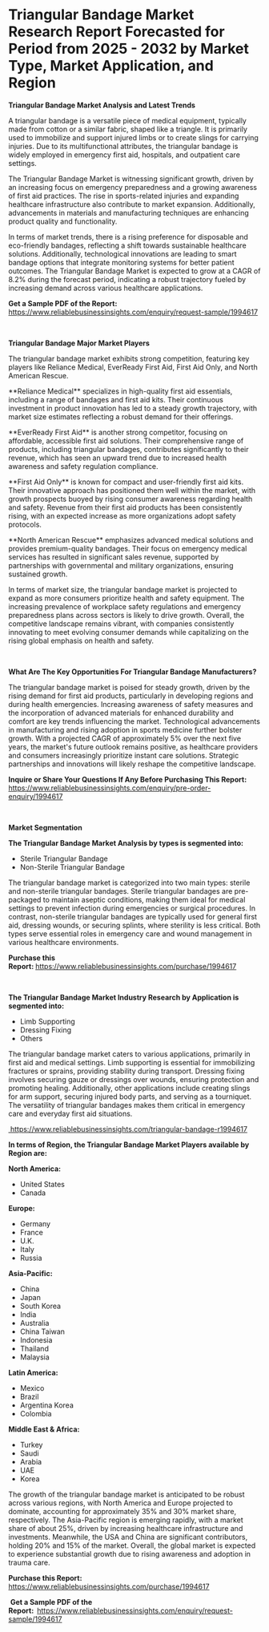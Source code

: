 <p><h1>Triangular Bandage Market Research Report Forecasted for Period from 2025 -  2032 by Market Type, Market Application, and Region</h1></p><p><strong>Triangular Bandage Market Analysis and Latest Trends</strong></p>
<p><p>A triangular bandage is a versatile piece of medical equipment, typically made from cotton or a similar fabric, shaped like a triangle. It is primarily used to immobilize and support injured limbs or to create slings for carrying injuries. Due to its multifunctional attributes, the triangular bandage is widely employed in emergency first aid, hospitals, and outpatient care settings.</p><p>The Triangular Bandage Market is witnessing significant growth, driven by an increasing focus on emergency preparedness and a growing awareness of first aid practices. The rise in sports-related injuries and expanding healthcare infrastructure also contribute to market expansion. Additionally, advancements in materials and manufacturing techniques are enhancing product quality and functionality.</p><p>In terms of market trends, there is a rising preference for disposable and eco-friendly bandages, reflecting a shift towards sustainable healthcare solutions. Additionally, technological innovations are leading to smart bandage options that integrate monitoring systems for better patient outcomes. The Triangular Bandage Market is expected to grow at a CAGR of 8.2% during the forecast period, indicating a robust trajectory fueled by increasing demand across various healthcare applications.</p></p>
<p><strong>Get a Sample PDF of the Report:&nbsp;</strong> <a href="https://www.reliablebusinessinsights.com/enquiry/request-sample/1994617?utm_campaign=2446&utm_medium=2&utm_source=Github&utm_content=ia&utm_term=16042025&utm_id=triangular-bandage">https://www.reliablebusinessinsights.com/enquiry/request-sample/1994617</a></p>
<p>&nbsp;</p>
<p><strong>Triangular Bandage Major Market Players</strong></p>
<p><p>The triangular bandage market exhibits strong competition, featuring key players like Reliance Medical, EverReady First Aid, First Aid Only, and North American Rescue. </p><p>**Reliance Medical** specializes in high-quality first aid essentials, including a range of bandages and first aid kits. Their continuous investment in product innovation has led to a steady growth trajectory, with market size estimates reflecting a robust demand for their offerings.</p><p>**EverReady First Aid** is another strong competitor, focusing on affordable, accessible first aid solutions. Their comprehensive range of products, including triangular bandages, contributes significantly to their revenue, which has seen an upward trend due to increased health awareness and safety regulation compliance.</p><p>**First Aid Only** is known for compact and user-friendly first aid kits. Their innovative approach has positioned them well within the market, with growth prospects buoyed by rising consumer awareness regarding health and safety. Revenue from their first aid products has been consistently rising, with an expected increase as more organizations adopt safety protocols.</p><p>**North American Rescue** emphasizes advanced medical solutions and provides premium-quality bandages. Their focus on emergency medical services has resulted in significant sales revenue, supported by partnerships with governmental and military organizations, ensuring sustained growth.</p><p>In terms of market size, the triangular bandage market is projected to expand as more consumers prioritize health and safety equipment. The increasing prevalence of workplace safety regulations and emergency preparedness plans across sectors is likely to drive growth. Overall, the competitive landscape remains vibrant, with companies consistently innovating to meet evolving consumer demands while capitalizing on the rising global emphasis on health and safety.</p></p>
<p>&nbsp;</p>
<p><strong>What Are The Key Opportunities For Triangular Bandage Manufacturers?</strong></p>
<p><p>The triangular bandage market is poised for steady growth, driven by the rising demand for first aid products, particularly in developing regions and during health emergencies. Increasing awareness of safety measures and the incorporation of advanced materials for enhanced durability and comfort are key trends influencing the market. Technological advancements in manufacturing and rising adoption in sports medicine further bolster growth. With a projected CAGR of approximately 5% over the next five years, the market's future outlook remains positive, as healthcare providers and consumers increasingly prioritize instant care solutions. Strategic partnerships and innovations will likely reshape the competitive landscape.</p></p>
<p><strong>Inquire or Share Your Questions If Any Before Purchasing This Report:</strong> <a href="https://www.reliablebusinessinsights.com/enquiry/pre-order-enquiry/1994617?utm_campaign=2446&utm_medium=2&utm_source=Github&utm_content=ia&utm_term=16042025&utm_id=triangular-bandage">https://www.reliablebusinessinsights.com/enquiry/pre-order-enquiry/1994617</a></p>
<p>&nbsp;</p>
<p><strong>Market Segmentation</strong></p>
<p><strong>The Triangular Bandage Market Analysis by types is segmented into:</strong></p>
<p><ul><li>Sterile Triangular Bandage</li><li>Non-Sterile Triangular Bandage</li></ul></p>
<p><p>The triangular bandage market is categorized into two main types: sterile and non-sterile triangular bandages. Sterile triangular bandages are pre-packaged to maintain aseptic conditions, making them ideal for medical settings to prevent infection during emergencies or surgical procedures. In contrast, non-sterile triangular bandages are typically used for general first aid, dressing wounds, or securing splints, where sterility is less critical. Both types serve essential roles in emergency care and wound management in various healthcare environments.</p></p>
<p><strong>Purchase this Report:&nbsp;</strong><a href="https://www.reliablebusinessinsights.com/purchase/1994617?utm_campaign=2446&utm_medium=2&utm_source=Github&utm_content=ia&utm_term=16042025&utm_id=triangular-bandage">https://www.reliablebusinessinsights.com/purchase/1994617</a></p>
<p>&nbsp;</p>
<p><strong>The Triangular Bandage Market Industry Research by Application is segmented into:</strong></p>
<p><ul><li>Limb Supporting</li><li>Dressing Fixing</li><li>Others</li></ul></p>
<p><p>The triangular bandage market caters to various applications, primarily in first aid and medical settings. Limb supporting is essential for immobilizing fractures or sprains, providing stability during transport. Dressing fixing involves securing gauze or dressings over wounds, ensuring protection and promoting healing. Additionally, other applications include creating slings for arm support, securing injured body parts, and serving as a tourniquet. The versatility of triangular bandages makes them critical in emergency care and everyday first aid situations.</p></p>
<p><a href="https://www.reliablebusinessinsights.com/triangular-bandage-r1994617?utm_campaign=2446&utm_medium=2&utm_source=Github&utm_content=ia&utm_term=16042025&utm_id=triangular-bandage">&nbsp;https://www.reliablebusinessinsights.com/triangular-bandage-r1994617</a></p>
<p><strong>In terms of Region, the Triangular Bandage Market Players available by Region are:</strong></p>
<p>
    <p> <strong> North America: </strong>
        <ul>
            <li>United States</li>
            <li>Canada</li>
        </ul>
        </p> 
    <p> <strong> Europe: </strong>
        <ul>
            <li>Germany</li>
            <li>France</li>
            <li>U.K.</li>
            <li>Italy</li>
            <li>Russia</li>
        </ul>
        </p> 
    <p> <strong> Asia-Pacific: </strong>
        <ul>
            <li>China</li>
            <li>Japan</li>
            <li>South Korea</li>
            <li>India</li>
            <li>Australia</li>
            <li>China Taiwan</li>
            <li>Indonesia</li>
            <li>Thailand</li>
            <li>Malaysia</li>
        </ul>
        </p> 
    <p> <strong> Latin America: </strong>
        <ul>
            <li>Mexico</li>
            <li>Brazil</li>
            <li>Argentina Korea</li>
            <li>Colombia</li>
        </ul>
        </p> 
    <p> <strong> Middle East & Africa: </strong>
        <ul>
            <li>Turkey</li>
            <li>Saudi</li>
            <li>Arabia</li>
            <li>UAE</li>
            <li>Korea</li>
        </ul>
    </p>
    </p>
<p><p>The growth of the triangular bandage market is anticipated to be robust across various regions, with North America and Europe projected to dominate, accounting for approximately 35% and 30% market share, respectively. The Asia-Pacific region is emerging rapidly, with a market share of about 25%, driven by increasing healthcare infrastructure and investments. Meanwhile, the USA and China are significant contributors, holding 20% and 15% of the market. Overall, the global market is expected to experience substantial growth due to rising awareness and adoption in trauma care.</p></p>
<p><strong>Purchase this Report: </strong><a href="https://www.reliablebusinessinsights.com/purchase/1994617?utm_campaign=2446&utm_medium=2&utm_source=Github&utm_content=ia&utm_term=16042025&utm_id=triangular-bandage">https://www.reliablebusinessinsights.com/purchase/1994617</a></p>
<p>&nbsp;<strong>Get a Sample PDF of the Report:&nbsp;&nbsp;</strong><a href="https://www.reliablebusinessinsights.com/enquiry/request-sample/1994617?utm_campaign=2446&utm_medium=2&utm_source=Github&utm_content=ia&utm_term=16042025&utm_id=triangular-bandage">https://www.reliablebusinessinsights.com/enquiry/request-sample/1994617</a></p>
<p><strong></strong></p>
<p><p></p><p></p><p></p></p>
